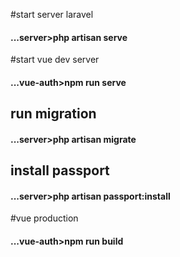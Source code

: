 #start  server  laravel

#### ...server>php artisan serve

#start  vue dev server

#### ...vue-auth>npm run serve

## run migration 
#### ...server>php artisan migrate

## install passport
#### ...server>php artisan passport:install

#vue production

#### ...vue-auth>npm run build


